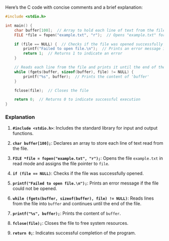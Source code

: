 Here’s the C code with concise comments and a brief explanation:

```c
#include <stdio.h>

int main() {
    char buffer[100];  // Array to hold each line of text from the file
    FILE *file = fopen("example.txt", "r");  // Opens "example.txt" for reading

    if (file == NULL) {  // Checks if the file was opened successfully
        printf("Failed to open file.\n");  // Prints an error message if file opening fails
        return 1;  // Returns 1 to indicate an error
    }

    // Reads each line from the file and prints it until the end of the file is reached
    while (fgets(buffer, sizeof(buffer), file) != NULL) {
        printf("%s", buffer);  // Prints the content of 'buffer'
    }

    fclose(file);  // Closes the file

    return 0;  // Returns 0 to indicate successful execution
}
```

### Explanation

1. **`#include <stdio.h>`**: Includes the standard library for input and output functions.

2. **`char buffer[100];`**: Declares an array to store each line of text read from the file.

3. **`FILE *file = fopen("example.txt", "r");`**: Opens the file `example.txt` in read mode and assigns the file pointer to `file`.

4. **`if (file == NULL)`**: Checks if the file was successfully opened.

5. **`printf("Failed to open file.\n");`**: Prints an error message if the file could not be opened.

6. **`while (fgets(buffer, sizeof(buffer), file) != NULL)`**: Reads lines from the file into `buffer` and continues until the end of the file.

7. **`printf("%s", buffer);`**: Prints the content of `buffer`.

8. **`fclose(file);`**: Closes the file to free system resources.

9. **`return 0;`**: Indicates successful completion of the program.
